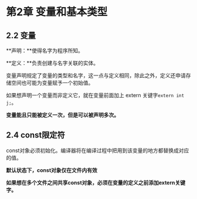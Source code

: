 # 第2章 变量和基本类型
## 2.2 变量
**声明：**使得名字为程序所知。

**定义：**负责创建与名字关联的实体。

变量声明规定了变量的类型和名字，这一点与定义相同，除此之外，定义还申请存储空间也可能为变量赋予一个初始值。

如果想声明一个变量而非定义它，就在变量前面加上 extern 关键字`extern int j;`。

**变量能且只能被定义一次，但是可以被声明多次。**
## 2.4 const限定符
const对象必须初始化。编译器将在编译过程中把用到该变量的地方都替换成对应的值。

**默认状态下，const对象仅在文件内有效**

**如果想在多个文件之间共享const对象，必须在变量的定义之前添加extern关键字。**
